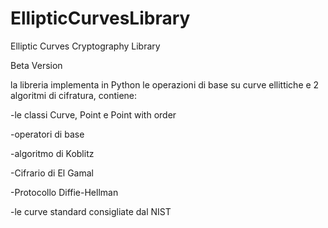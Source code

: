 # EllipticCurvesLibrary
Elliptic Curves Cryptography Library

Beta Version

la libreria implementa in Python le operazioni di base su curve ellittiche e 2 algoritmi di cifratura, contiene:

-le classi Curve, Point e Point with order

-operatori di base 

-algoritmo di Koblitz

-Cifrario di El Gamal

-Protocollo Diffie-Hellman

-le curve standard consigliate dal NIST



